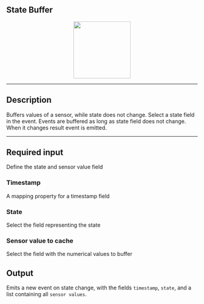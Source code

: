 <!--
  ~ Licensed to the Apache Software Foundation (ASF) under one or more
  ~ contributor license agreements.  See the NOTICE file distributed with
  ~ this work for additional information regarding copyright ownership.
  ~ The ASF licenses this file to You under the Apache License, Version 2.0
  ~ (the "License"); you may not use this file except in compliance with
  ~ the License.  You may obtain a copy of the License at
  ~
  ~    http://www.apache.org/licenses/LICENSE-2.0
  ~
  ~ Unless required by applicable law or agreed to in writing, software
  ~ distributed under the License is distributed on an "AS IS" BASIS,
  ~ WITHOUT WARRANTIES OR CONDITIONS OF ANY KIND, either express or implied.
  ~ See the License for the specific language governing permissions and
  ~ limitations under the License.
  ~
  -->

## State Buffer

<p align="center">
    <img src="icon.png" width="150px;" class="pe-image-documentation"/>
</p>

***

## Description

Buffers values of a sensor, while state does not change.
Select a state field in the event. Events are buffered as long as state field does not change.
When it changes result
event is emitted.

***

## Required input

Define the state and sensor value field

### Timestamp

A mapping property for a timestamp field

### State

Select the field representing the state

### Sensor value to cache

Select the field with the numerical values to buffer

## Output

Emits a new event on state change, with the fields `timestamp`, `state`, and a list containing all `sensor values`.
